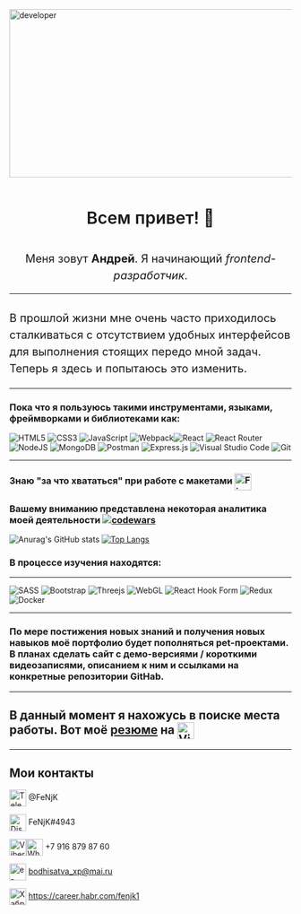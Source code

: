 <img src="./developer.gif" alt="developer" width="800" height="300" align="center" />

<h1 style="text-align: center; font-style: normal; font-weight: 600; font-size: 30px; line-height: 2;"> Всем привет! 👋</h1>

<h2 style="text-align: center; font-style: normal; font-weight: 400; font-size: 20px; line-height: 1.5;">Меня зовут <span style="font-weight: 700;">Андрей</span>. Я начинающий <em>frontend-разработчик</em>.</h2>

___

<h3 style=" font-style: normal; font-weight: 400; font-size: 20px; line-height: 1.5;">В прошлой жизни мне очень часто приходилось сталкиваться с отсутствием удобных интерфейсов для выполнения стоящих передо мной задач. Теперь я здесь и попытаюсь это изменить.</h3>

___
### Пока что я пользуюсь такими инструментами, языками, фреймворками и библиотеками как: 

![HTML5](https://img.shields.io/badge/html5-%23E34F26.svg?style=for-the-badge&logo=html5&logoColor=white)
![CSS3](https://img.shields.io/badge/css3-%231572B6.svg?style=for-the-badge&logo=css3&logoColor=white)
![JavaScript](https://img.shields.io/badge/javascript-%23323330.svg?style=for-the-badge&logo=javascript&logoColor=%23F7DF1E)
![Webpack](https://img.shields.io/badge/webpack-%238DD6F9.svg?style=for-the-badge&logo=webpack&logoColor=black)![React](https://img.shields.io/badge/react-%2320232a.svg?style=for-the-badge&logo=react&logoColor=%2361DAFB)
![React Router](https://img.shields.io/badge/React_Router-CA4245?style=for-the-badge&logo=react-router&logoColor=white)
![NodeJS](https://img.shields.io/badge/node.js-6DA55F?style=for-the-badge&logo=node.js&logoColor=white)
![MongoDB](https://img.shields.io/badge/MongoDB-%234ea94b.svg?style=for-the-badge&logo=mongodb&logoColor=white)
![Postman](https://img.shields.io/badge/Postman-FF6C37?style=for-the-badge&logo=postman&logoColor=white)
![Express.js](https://img.shields.io/badge/express.js-%23404d59.svg?style=for-the-badge&logo=express&logoColor=%2361DAFB)
![Visual Studio Code](https://img.shields.io/badge/Visual%20Studio%20Code-0078d7.svg?style=for-the-badge&logo=visual-studio-code&logoColor=white)
![Git](https://img.shields.io/badge/git-%23F05033.svg?style=for-the-badge&logo=git&logoColor=white)
___
### Знаю "за что хвататься" при работе с макетами <img src="https://user-images.githubusercontent.com/25181517/189715289-df3ee512-6eca-463f-a0f4-c10d94a06b2f.png" alt="Figma" width="30" height="30" align="center" />
### Вашему вниманию представлена некоторая аналитика моей деятельности [![codewars](https://www.codewars.com/users/FeNjK/badges/micro)](https://www.codewars.com/users/FeNjK)

![Anurag's GitHub stats](https://github-readme-stats.vercel.app/api?username=FeNjK&show_icons=true&theme=transparent&hide=contribs,issues)
[![Top Langs](https://github-readme-stats.vercel.app/api/top-langs/?username=FeNjK&layout=compact)](https://github.com/anuraghazra/github-readme-stats)
### В процессе изучения находятся:
___
![SASS](https://img.shields.io/badge/SASS-hotpink.svg?style=for-the-badge&logo=SASS&logoColor=white)
![Bootstrap](https://img.shields.io/badge/bootstrap-%23563D7C.svg?style=for-the-badge&logo=bootstrap&logoColor=white)
![Threejs](https://img.shields.io/badge/threejs-black?style=for-the-badge&logo=three.js&logoColor=white)
![WebGL](https://img.shields.io/badge/WebGL-990000?logo=webgl&logoColor=white&style=for-the-badge)
![React Hook Form](https://img.shields.io/badge/React%20Hook%20Form-%23EC5990.svg?style=for-the-badge&logo=reacthookform&logoColor=white)
![Redux](https://img.shields.io/badge/redux-%23593d88.svg?style=for-the-badge&logo=redux&logoColor=white)
![Docker](https://img.shields.io/badge/docker-%230db7ed.svg?style=for-the-badge&logo=docker&logoColor=white)
___
### По мере постижения новых знаний и получения новых навыков моё портфолио будет пополняться pet-проектами. В планах сделать сайт с демо-версиями / короткими видеозаписями, описанием к ним и ссылками на конкретные репозитории GitHab.
___

## В данный момент я нахожусь в поиске места работы. Вот моё [резюме](https://hh.ru/resume/d28c7d46ff0be5fdbf0039ed1f487635667464?hhtmFrom=resume_list) на <img src="https://vsememy.ru/kartinki/wp-content/uploads/2023/03/1643610822_1-papik-pro-p-hh-logotip-1.png" alt="Viber" width="30" height="30" align="center"/>

___
## Мои контакты

<img src="https://cdn.icon-icons.com/icons2/2429/PNG/96/telegram_logo_icon_147228.png" alt="Telegram" width="30" height="30" align="center" /> @FeNjK

<img src="https://cdn.icon-icons.com/icons2/2108/PNG/96/discord_icon_130958.png" alt="Discord" width="30" height="30" align="center" /> FeNjK#4943

<img src="https://cdn.icon-icons.com/icons2/2699/PNG/96/viber_tile_logo_icon_170260.png" alt="Viber" width="30" height="30" align="center"/><img src="https://cdn.icon-icons.com/icons2/41/PNG/96/whatsappmessage_conversation_whatsap_7149.png" alt="Whatsap" width="30" height="30" align="center"/> +7 916 879 87 60

<img src="https://cdn.icon-icons.com/icons2/1154/PNG/96/1486564396-mail_81524.png" alt="e-mail" width="30" height="30" align="center" /> bodhisatva_xp@mai.ru

<img src="https://cdn.icon-icons.com/icons2/2389/PNG/96/habr_logo_icon_145210.png" alt="ХабрКарьера" width="30" height="30" align="center" /> https://career.habr.com/fenjk1
